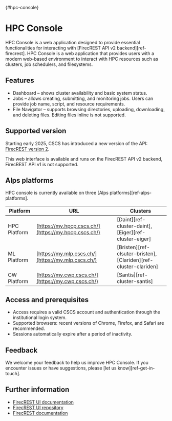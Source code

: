 [](){#hpc-console}
# HPC Console

HPC Console is a web application designed to provide essential functionalities for interacting with [FirecREST API v2 backend][ref-firecrest].
HPC Console is a web application that provides users with a modern web-based environment to interact with HPC resources such as clusters, job schedulers, and filesystems.

## Features


- Dashboard – shows cluster availability and basic system status.
- Jobs – allows creating, submitting, and monitoring jobs. Users can provide job name, script, and resource requirements.
- File Navigator – supports browsing directories, uploading, downloading, and deleting files. Editing files inline is not supported.

## Supported version

Starting early 2025, CSCS has introduced a new version of the API: [FirecREST version 2](https://eth-cscs.github.io/firecrest-v2).

This web interface is available and runs on the FirecREST API v2 backend, FirecREST API v1 is not supported.

## Alps platforms

HPC console is currently available on three [Alps platforms][ref-alps-platforms].

| Platform       | URL               | Clusters                                                                 |
|----------------|----------------------|--------------------------------------------------------------------------|
| HPC Platform   | [https://my.hpcp.cscs.ch/](https://my.hpcp.cscs.ch/) | [Daint][ref-cluster-daint], [Eiger][ref-cluster-eiger]             |
| ML Platform    | [https://my.mlp.cscs.ch/](https://my.mlp.cscs.ch/)  | [Bristen][ref-clsuter-bristen], [Clariden][ref-cluster-clariden]  |
| CW Platform    | [https://my.cwp.cscs.ch/](https://my.cwp.cscs.ch/)  | [Santis][ref-cluster-santis]  |

## Access and prerequisites

- Access requires a valid CSCS account and authentication through the institutional login system.
- Supported browsers: recent versions of Chrome, Firefox, and Safari are recommended.
- Sessions automatically expire after a period of inactivity.

## Feedback

We welcome your feedback to help us improve HPC Console.
If you encounter issues or have suggestions, please [let us know][ref-get-in-touch].

## Further information

* [FirecREST UI documentation](https://eth-cscs.github.io/firecrest-ui)
* [FirecREST UI repository](https://github.com/eth-cscs/firecrest-ui)
* [FirecREST documentation](https://eth-cscs.github.io/firecrest-v2)